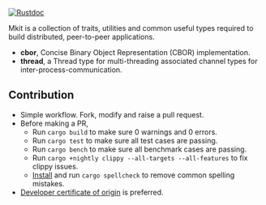 [![Rustdoc](https://img.shields.io/badge/rustdoc-hosted-blue.svg)](https://docs.rs/mkit)

Mkit is a collection of traits, utilities and common useful types required
to build distributed, peer-to-peer applications.

* __cbor__, Concise Binary Object Representation (CBOR) implementation.
* __thread__, a Thread type for multi-threading associated channel types
  for inter-process-communication.

Contribution
------------

* Simple workflow. Fork, modify and raise a pull request.
* Before making a PR,
  * Run `cargo build` to make sure 0 warnings and 0 errors.
  * Run `cargo test` to make sure all test cases are passing.
  * Run `cargo bench` to make sure all benchmark cases are passing.
  * Run `cargo +nightly clippy --all-targets --all-features` to fix clippy issues.
  * [Install][spellcheck] and run `cargo spellcheck` to remove common spelling mistakes.
* [Developer certificate of origin][dco] is preferred.

[spellcheck]: https://github.com/drahnr/cargo-spellcheck
[dco]: https://developercertificate.org/
